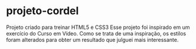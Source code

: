 # projeto-cordel
Projeto criado para treinar HTML5 e CSS3
Esse projeto foi inspirado em um exercício do Curso em Vídeo.
Como se trata de uma inspiração, os estilos foram alterados para obter um resultado que julguei mais interessante.
